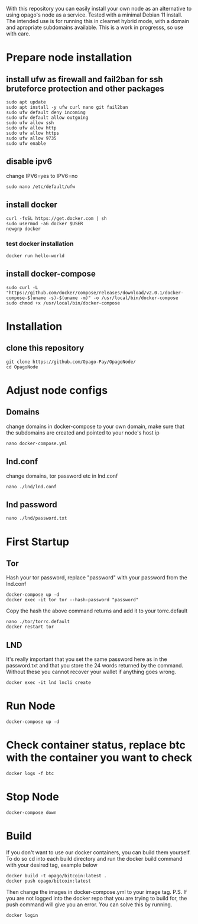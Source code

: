 With this repository you can easily install your own node as an alternative to using opago's node as a service. Tested with a minimal Debian 11 install. The intended use is for running this in clearnet hybrid mode, with a domain and apropriate subdomains available. This is a work in progresss, so use with care.

# Prepare node installation
## install ufw as firewall and fail2ban for ssh bruteforce protection and other packages
```
sudo apt update
sudo apt install -y ufw curl nano git fail2ban
sudo ufw default deny incoming
sudo ufw default allow outgoing
sudo ufw allow ssh
sudo ufw allow http
sudo ufw allow https
sudo ufw allow 9735
sudo ufw enable
```
## disable ipv6
change IPV6=yes to IPV6=no
```
sudo nano /etc/default/ufw
```
## install docker
```
curl -fsSL https://get.docker.com | sh
sudo usermod -aG docker $USER
newgrp docker
```
### test docker installation
```
docker run hello-world
```
## install docker-compose
```
sudo curl -L "https://github.com/docker/compose/releases/download/v2.0.1/docker-compose-$(uname -s)-$(uname -m)" -o /usr/local/bin/docker-compose
sudo chmod +x /usr/local/bin/docker-compose
```

# Installation
## clone this repository
```
git clone https://github.com/Opago-Pay/OpagoNode/
cd OpagoNode
```
# Adjust node configs
## Domains
change domains  in docker-compose to your own domain, make sure that the subdomains are created and pointed to your node's host ip
```
nano docker-compose.yml
```
## lnd.conf
change domains, tor password etc in lnd.conf
```
nano ./lnd/lnd.conf
```
## lnd password
```
nano ./lnd/password.txt
```
# First Startup
## Tor
Hash your tor password, replace "password" with your password from the lnd.conf
```
docker-compose up -d
docker exec -it tor tor --hash-password "password"
```
Copy the hash the above command returns and add it to your torrc.default
```
nano ./tor/torrc.default
docker restart tor
```
## LND
It's really important that you set the same password here as in the password.txt and that you store the 24 words returned by the command. Without these you cannot recover your wallet if anything goes wrong.
```
docker exec -it lnd lncli create
```
# Run Node
```
docker-compose up -d
```
# Check container status, replace btc with the container you want to check
```
docker logs -f btc
```
# Stop Node
```
docker-compose down
```
# Build
If you don't want to use our docker containers, you can build them yourself. To do so cd into each build directory and run the docker build command with your desired tag, example below
```
docker build -t opago/bitcoin:latest .
docker push opago/bitcoin:latest
```
Then change the images in docker-compose.yml to your image tag.
P.S. If you are not logged into the docker repo that you are trying to build for, the push command will give you an error. You can solve this by running.  
```
docker login
```
